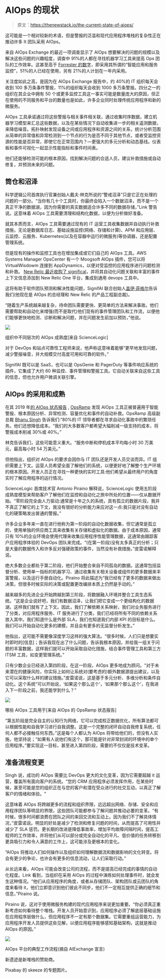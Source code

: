 # AIOps 的现状

> 原文：<https://thenewstack.io/the-current-state-of-aiops/>

这可能是一个相对较新的术语，但是警报的泛滥和现代应用程序堆栈的复杂性正在推动许多 It 团队采用 AIOps。

来自 AIOps Exchange 的最近一项调查显示了 AIOps 想要解决的问题的规模以及解决这些问题的兴趣程度，调查中 91%的人都在寻找机器学习工具来提高 Ops 团队的工作效率。这甚至高于 [Forrester 的数字](https://reprints.forrester.com/#/assets/2/601/RES144386/reports)，即采用其所谓的“智能应用和服务监控”，51%的人已经在使用，另有 21%的人计划在一年内采用。

关注度如此之高，是因为在 AIOps Exchange 报告中，约 40%的 IT 组织每天会收到 100 多万条事件警报，11%的组织每天会收到 1000 多万条警报。四分之一的组织在其企业中拥有 50 个或更多监控工具这一事实可能是数量庞大的原因，但正在使用的不同服务和平台的数量也是如此，许多企业同时处理传统应用程序和新的微服务。

AIOps 工具承诺通过将这些警报与相关事件相关联，通过收集时序数据，建立机器学习模型来汇总这些数据，以及在某些情况下自动收集进一步的相关遥测数据，来降低噪音。拓扑映射发现设备之间或应用程序和资源之间的关系，统计分析范围从简单的异常值和异常检测到一个节点的行为是否不同于其他节点，或者受监控资源的性能是否异常，即使它在正常范围内？—更强大的多元分析和动态基线。仪表板和事件可视化一起显示性能指标和事件时间表。

他们还能够检测可能的根本原因，找到解决问题的合适人员，建议补救措施或自动修复，并预测未来的问题。

## **筒仓和沼泽**

科学逻辑公司首席执行官兼创始人戴夫·林克所说的“警戒沼泽”只是它正在处理的问题的一部分。“当你有几十个工具时，你最终会陷入一个数据沼泽，而不是一个真正干净的数据湖，因为你需要的真实数据适合许多不同的数据存储，”Link 警告说。这意味着 AIOps 工具需要清理和结构化数据，以便为分析做好准备。

就其本质而言，AIOps 工具需要通过现有的 IT 运营工具收集数据并自动执行补救措施，无论是数据库日志、基础设施监控(网络、存储和计算)、APM 和应用层、云监控、云服务、Kubernetes(以及在容器中运行的微服务)等协调器，还是配置管理系统。

但是现有的操作和监控工具也在增加集成或它们自己的 AIOps 工具。AWS Systems Manager OpsCenter 有一个 Moogsoft AIOps 插件，您可以将 VirtualWisdowm 连接到 AppDynamics，以便对受监控的应用程序进行问题检测和补救。 [New Relic 最近收购了 significal](https://blog.newrelic.com/product-news/signifai/)，并将其自动化问题关联和丰富的事件上下文信息添加到 New Relic One 平台，集成到通用 devops 工具中。

这将有助于软件团队预测和解决性能问题，SignifAI 联合创始人[盖伊·菲格尔](https://github.com/guyfig)告诉我们(他现在是 AIOps 的总经理和 New Relic 的产品工程副总裁)。

“随着生产系统越来越复杂，待命团队需要更快、更简单的方法来解决事故。他们需要帮助和自动化来增强(而不是取代)他们现有的事件管理团队和工作流，以便他们能够更快地检测、诊断和解决问题，并在问题发生前加以预防，”他说。

[![](img/c1abe04b3f2f8be4a8f9bd8c69b5904c.png)](https://cdn.thenewstack.io/media/2019/08/9b6a2ed0-aiops-03.png)

组织中不同层次的 AIOps 成熟度[来自 ScienceLogic]

对于 DevOps 和站点可靠性工程师来说，他声称这意味着能够“更早地发现问题，减少警报噪音，并大规模交付高度可用和可靠的软件。”

SignifAI 既可以是 SaaS，也可以是 OpsGenie 和 PagerDuty 等事件响应系统的插件，它集成了大约 60 种监控、事件管理和警报工具。它自动关联来自这些工具的信息，但也允许用户微调关联引擎。

## **AIOps 的采用和成熟**

在其 2019 年[的 AIOps 状态报告](https://info.opsramp.com/state-of-AIOps) , [OpsRamp](https://www.opsramp.com/) 发现 AIOps 工具正被普遍用于智能警报、根本原因分析、异常检测、容量优化和事件的自动补救。OpsRamp 高级副总裁 [Bhanu Singh](https://www.linkedin.com/in/bhanu-singh-ab888810) 告诉我们:“80%的 IT 领导者都在寻求自动化事故中的繁琐任务。他们还想降低成本。“我们的大多数客户都希望大幅削减一级支持的成本，将警报成本削减 30%或 40%。”

林克告诉我们，这些可能意义重大。“服务中断和停机成本平均每小时 30 万美元，最高每小时 54 万美元。”

但他指出，组织对 AIOps 的要求会因你与 IT 团队还是开发人员交谈而异。IT 组织需要上下文。运营人员希望全面了解他们的系统，以便更好地了解整个生产环境的根本原因。开发人员正在寻找一种更快的实时工具:他们希望从最终用户的角度实时了解应用程序的运行情况。

ScienceLogic 首席技术官 Antonio Piraino 解释说，ScienceLogic 使用五阶段成熟度模型来帮助客户了解他们在监控和自动化之旅中所处的位置——仅从数据开始。“零阶段完全由人力驱动:通常是十年之久的系统，具有孤立的数据片段，我并不真正了解它的上下文，我没有很好的分析能力来应对这一点:我只是对没有自动化的硬策略发出普通的警报。”

许多企业多年来一直在进行他称为第一阶段的自动化数据收集，但它通常是孤立的，使用单独的供应商工具来收集有关存储和虚拟化的数据。由于成本原因，通常只有 10%的企业环境会使用代理来收集应用程序性能管理数据，这通常由跟踪客户应用程序体验的 DevOps 团队来完成。“(在第一阶段)没有太多真正的分析；只是大量的数据传入和许多反对强硬政策的事件，当然没有补救措施，”皮雷诺解释说。

绝大多数企业都处于第二阶段，他们开始整合来自不同孤岛的数据。这通常包括监督分析、使用单一指标的机器学习、通过收集有关相关设备或组件的更多数据来丰富警报，以及运行手册自动化。Piraino 将此描述为“我已经有了更多的数据来做出决策，但很多时候实际的决策或配置更改编排本质上仍然是手动的。”

越来越多的先进企业开始跨越到第三阶段，将数据融入环境并整合工具生态系统。“这是企业说好吧，我们有数据沼泽，让我们把它变成一个更结构化的数据湖，这样我们就有了上下文。因此，我们了解依赖关系映射，我们对业务服务进行了分类，对应用程序服务、IT 服务进行了分类，我们已经将所有不同的依赖关系放入其中。我们知道什么是外部 SLA，我们也知道我们内部 KPI 的目标是什么。我们可以开始自动化更多的建模，并且会有更多的无监督分析发生。”

他指出，这可能不需要像深度学习这样的强大算法。“很多时候，人们只是想要实时即时的[信息]；告诉我现在出了什么问题，告诉我根本原因，并给我一组关于问题的丰富数据，这样我们就可以开始采取自动化措施，结合事件管理工具和第三方 ITSM 工具，如变更管理系统。”

只有少数企业已经进入第四阶段，在这一阶段，AIOps 更多地成为顾问。“对于未来潜在的健康风险，你实际上如何让系统对(要考虑的)额外数据源提出建议，以及它可以采取什么样的建议措施。”皮雷诺说，这是基于多元分析、多维分析和条件自动化。这个系统“可以开始说，‘如果这个那么这个’，‘如果那个那么这个’，在我进入下一阶段之前，我还能学到什么？”

[![](img/711d95fc99341e009e21348ae29b76ad.png)](https://cdn.thenewstack.io/media/2019/08/2093465a-aiops-02.png)

哪些 AIOps 工具用于[来自 AIOps 的 OpsRamp 状态报告]

“第五阶段是完全自主的认知行为网络，它可以完成校正数据优化，所有算法都可以根据性能和自我学习进行自我调整。这是一个完整的闭环自动自我修复系统，任何人都不必接触任何东西。”这是每个人都认为 AIOps 将带给他们的，但没有人实施，他坚持说；“如果有人说他们有这个，那可能是针对非常封闭的环境中的单个应用程序。”要实现这一目标，甚至进入第四阶段，需要的不仅仅是技术变革。

## **准备流程变更**

Singh 说，成功的 AIOps 需要比 DevOps 更大的文化变革，因为它需要超越 it 运营，覆盖所有面向客户的系统。“您的 CRM 应用程序必须发挥作用，在某些时候，甚至可能是您的组织正在与您的客户和潜在受众进行的社交互动，以真正了解客户的情绪和体验。"

这意味着 AIOps 将跨越更多的流程和组织界限，远远超出网络、存储、安全和应用程序团队等明显的界限，这些团队可能都参与了解问题并推动必要的变革。“有时候，很多时间都浪费在团队之间的来回交流和互动上。因为我们不了解具体情况，”皮雷诺说。明显的好处是减少了检测和修复问题的时间，从而提高了可用性并减少了 SLA 惩罚。更长期的改进是降低事故率，增加平均故障间隔时间，提高工程师的工作效率，并将他们从可以部分或完全自动化的平凡、低价值的任务转移到更具吸引力和令人满意的工作上，这可能涉及更根本的变化。

“AIOps 将推动人们如何操作以及组织如何理解数据流和数据影响的文化转变。将会有更少的争论，也许会有更多的信息流动，让人们采取行动。”

从长远来看，AIOps 可能会改变公司的流程，而不是提高已经完成的事情的自动化程度。Link 看到，当组织在采用 AIOps 的过程中演练如何处理事件时，就会发生这种情况。“他们从应用程序的角度，或者从存储团队、架构团队或云团队的角度来看待 it，他们立即意识到他们彼此不同步，他们不一定相互提供正确的细节和信息，”Piraino 说。

Piraino 说，这对于使用微服务构建的现代应用程序来说更加重要。“你必须真正重新考虑如何看待整个堆栈。开发人员开始意识到，应用程序必须了解底层基础设施在应用程序层做什么，但应用程序不一定有那个数据集。它需要重组运营能力，为应用程序开发人员提供这些见解，以便应用程序能够感知基础架构，这就是推动 AIOps 的原因。”

[![](img/176cc6d6d4a023f3c5edb51b9f8e32c2.png)](https://cdn.thenewstack.io/media/2019/08/6667b38b-aiops-01.png)

AIOps 平台的典型工作流程(摘自 AIExchange 宣言)

新遗迹是新堆栈的赞助商。

Pixabay 的 skeeze 的专题图片。

<svg xmlns:xlink="http://www.w3.org/1999/xlink" viewBox="0 0 68 31" version="1.1"><title>Group</title> <desc>Created with Sketch.</desc></svg>